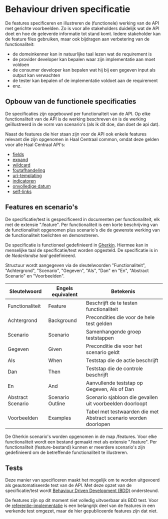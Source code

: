 # Behaviour driven specificatie
De features specificeren en illustreren de (functionele) werking van de API met gerichte voorbeelden.
Zo is voor alle stakeholders duidelijk wat de API doet en hoe de geleverde informatie tot stand komt. Iedere stakeholder kan de feature files gebruiken, maar ook bijdragen aan verbetering van de functionaliteit:

* de domeinkenner kan in natuurlijke taal lezen wat de requirement is
* de provider developer kan bepalen waar zijn implementatie aan moet voldoen
* de consumer developer kan bepalen wat hij bij een gegeven input als output kan verwachten
* de tester kan bepalen of de implementatie voldoet aan de requirement
* enz.

## Opbouw van de functionele specificaties
De specificaties zijn opgebouwd per functionalteit van de API. Op elke functionaliteit van de API is de werking beschreven én is de werking geïllustreerd in de vorm van scenario's (als ik dit doe, dan doet de api dat).

Naast de features die hier staan zijn voor de API ook enkele features relevant die zijn opgenomen in Haal Centraal common, omdat deze gelden voor alle Haal Centraal API's:
- [fields](https://github.com/VNG-Realisatie/Haal-Centraal-common/blob/v.1.2.0/features/fields.feature)
- [expand](https://github.com/VNG-Realisatie/Haal-Centraal-common/blob/v1.2.0/features/expand.feature)
- [wildcard](https://github.com/VNG-Realisatie/Haal-Centraal-common/blob/v1.2.0/features/wildcard.feature)
- [foutafhandeling](https://github.com/VNG-Realisatie/Haal-Centraal-common/blob/v1.2.0/features/foutafhandeling.feature)
- [uri-templating](https://github.com/VNG-Realisatie/Haal-Centraal-common/blob/v1.2.0/features/uri-templating.feature)
- [indicatoren](https://github.com/VNG-Realisatie/Haal-Centraal-common/blob/1.2.0/features/indicatoren.feature)
- [onvolledige datum](https://github.com/VNG-Realisatie/Haal-Centraal-common/blob/v1.2.0/features/onvolledige_datum.feature)
- [self-links](https://github.com/VNG-Realisatie/Haal-Centraal-common/blob/v1.2.0/features/self-links.feature)

## Features en scenario's
De specificatie/test is gespecificeerd in documenten per functionaliteit, elk met de extensie ".feature". Per functionaliteit is een korte beschrijving van de functionaliteit opgenomen plus scenario's die de gewenste werking van de functionaliteit toelichten en demonstreren.

De specificatie is functioneel gedefinieerd in [Gherkin](https://docs.cucumber.io/gherkin/reference/). Hiermee kan in menselijke taal de specificatie/test worden opgesteld.
De specificatie is in de *Nederlandse taal* gedefinieerd.

Structuur wordt aangegeven via de sleutelwoorden "Functionaliteit", "Achtergrond", "Scenario", "Gegeven", "Als", "Dan" en "En", "Abstract Scenario" en "Voorbeelden".

| Sleutelwoord      | Engels equivalent | Betekenis                                   |
| ----------------- | ----------------- | ------------------------------------------- |
| Functionaliteit   | Feature           | Beschrijft de te testen functionaliteit     |
| Achtergrond       | Background        | Precondities die voor de hele test gelden   |
| Scenario          | Scenario          | Samenhangende groep teststappen             |
| Gegeven           | Given             | Preconditie die voor het scenario geldt     |
| Als               | When              | Teststap die de actie beschrijft            |
| Dan               | Then              | Teststap die de controle beschrijft         |
| En                | And               | Aanvullende teststap op Gegeven, Als of Dan |
| Abstract Scenario | Scenario Outline  | Scenario sjabloon die gevallen uit voorbeelden doorloopt |
| Voorbeelden       | Examples          | Tabel met testwaarden die met Abstract scenario worden doorlopen |

De Gherkin scenario's worden opgenomen in de map /features. Voor elke functionaliteit wordt een bestand gemaakt met als extensie ".feature". Per functionaliteit (feature-bestand) kunnen er meerdere scenario's zijn gedefinieerd om de betreffende functionaliteit te illustreren.

## Tests
Deze manier van specificeren maakt het mogelijk om te worden uitgevoerd als geautomatiseerde test van de API. Met deze opzet van de specificatie/test wordt [Behaviour Driven Development (BDD)](https://docs.cucumber.io/bdd) ondersteund.

De features zijn op dit moment niet volledig uitvoerbaar als BDD test. Voor de [referentie-implementatie](https://github.com/lostlemon/haal-centraal-brp-bevragen) is een belangrijk deel van de features in een werkende test omgezet, maar de hier gepubliceerde features zijn dat niet.
